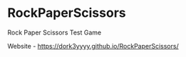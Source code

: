# RockPaperScissors
Rock Paper Scissors Test Game

Website - https://dork3yyyy.github.io/RockPaperScissors/
